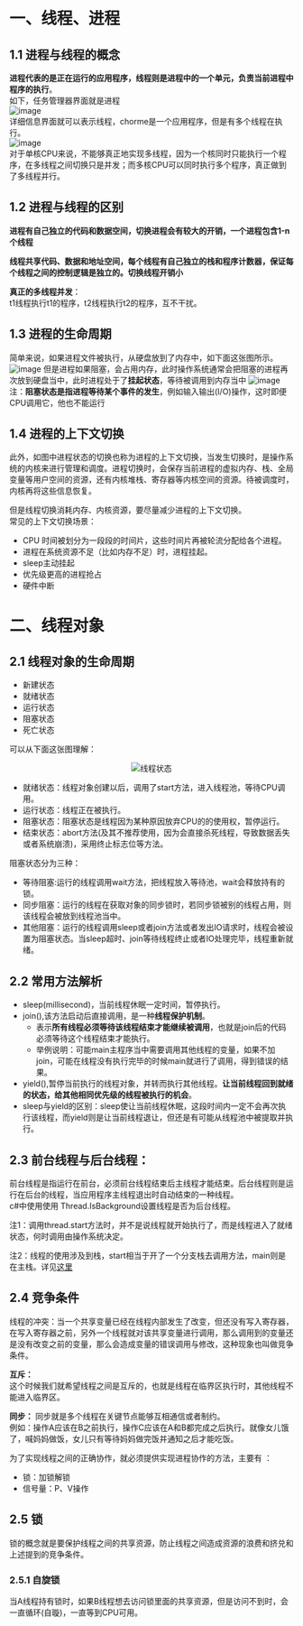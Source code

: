 <!--
 * @Author: Jeason 19938943480@163.com
 * @Date: 2023-08-02 09:55:49
 * @LastEditors: Jeason 19938943480@163.com
 * @LastEditTime: 2023-08-02 12:30:02
 * @FilePath: \undefinedc:\Users\User\Desktop\NoteBook\Thread.md
 * @Description: 这是默认设置,请设置`customMade`, 打开koroFileHeader查看配置 进行设置: https://github.com/OBKoro1/koro1FileHeader/wiki/%E9%85%8D%E7%BD%AE
-->
# 一、线程、进程
## 1.1 进程与线程的概念
**进程代表的是正在运行的应用程序，线程则是进程中的一个单元，负责当前进程中程序的执行**。  
如下，任务管理器界面就是进程  
![image](https://github.com/xuehao-in-studing/MultiThread/assets/102791379/76d9dca2-0f8c-4886-9eb9-12a29fc1797a)  
详细信息界面就可以表示线程，chorme是一个应用程序，但是有多个线程在执行。  
![image](https://github.com/xuehao-in-studing/MultiThread/assets/102791379/bec1661b-bcd2-4189-a38b-ce8bf777e3ff)  
对于单核CPU来说，不能够真正地实现多线程，因为一个核同时只能执行一个程序，在多线程之间切换只是并发；而多核CPU可以同时执行多个程序，真正做到了多线程并行。

## 1.2 进程与线程的区别
**进程有自己独立的代码和数据空间，切换进程会有较大的开销，一个进程包含1-n个线程**  

**线程共享代码、数据和地址空间，每个线程有自己独立的栈和程序计数器，保证每个线程之间的控制逻辑是独立的。切换线程开销小**  

**真正的多线程并发**：  
  t1线程执行t1的程序，t2线程执行t2的程序，互不干扰。 

## 1.3 进程的生命周期
简单来说，如果进程文件被执行，从硬盘放到了内存中，如下面这张图所示。
![image](https://github.com/xuehao-in-studing/MultiThread/assets/102791379/df8934a7-4b75-4a2c-82cc-0c9217f1148c)
但是进程如果阻塞，会占用内存，此时操作系统通常会把阻塞的进程再次放到硬盘当中，此时进程处于了**挂起状态**，等待被调用到内存当中
![image](https://github.com/xuehao-in-studing/MultiThread/assets/102791379/811cfdd0-bd02-4f36-b362-b03e3d43f2a3)
注：**阻塞状态是指进程等待某个事件的发生**，例如输入输出(I/O)操作，这时即便CPU调用它，他也不能运行

## 1.4 进程的上下文切换
此外，如图中进程状态的切换也称为进程的上下文切换，当发生切换时，是操作系统的内核来进行管理和调度。进程切换时，会保存当前进程的虚拟内存、栈、全局变量等用户空间的资源，还有内核堆栈、寄存器等内核空间的资源。待被调度时，内核再将这些信息恢复。  

但是线程切换消耗内存、内核资源，要尽量减少进程的上下文切换。  
常见的上下文切换场景：
- CPU 时间被划分为一段段的时间片，这些时间片再被轮流分配给各个进程。
- 进程在系统资源不足（比如内存不足）时，进程挂起。
- sleep主动挂起
- 优先级更高的进程抢占
- 硬件中断

# 二、线程对象
## 2.1 线程对象的生命周期
- 新建状态
- 就绪状态
- 运行状态
- 阻塞状态
- 死亡状态  

可以从下面这张图理解：  
<div align="center">
    <img src="https://github.com/xuehao-in-studing/MultiThread/assets/102791379/91be7607-212f-4fea-959b-dfee040a398c" alt="线程状态">
</div>  

- 就绪状态：线程对象创建以后，调用了start方法，进入线程池，等待CPU调用。  
- 运行状态：线程正在被执行。  
- 阻塞状态：阻塞状态是线程因为某种原因放弃CPU的的使用权，暂停运行。  
- 结束状态：abort方法(及其不推荐使用，因为会直接杀死线程，导致数据丢失或者系统崩溃)，采用终止标志位等方法。 

阻塞状态分为三种：  
- 等待阻塞:运行的线程调用wait方法，把线程放入等待池，wait会释放持有的锁。  
- 同步阻塞：运行的线程在获取对象的同步锁时，若同步锁被别的线程占用，则该线程会被放到线程池当中。  
- 其他阻塞：运行的线程调用sleep或者join方法或者发出IO请求时，线程会被设置为阻塞状态。当sleep超时、join等待线程终止或者IO处理完毕，线程重新就绪。    
 

## 2.2 常用方法解析
- sleep(millisecond)，当前线程休眠一定时间，暂停执行。
- join(),该方法启动后直接调用，是一种**线程保护机制**。
  - 表示**所有线程必须等待该线程结束才能继续被调用**，也就是join后的代码必须等待这个线程结束才能执行。
  - 举例说明：可能main主程序当中需要调用其他线程的变量，如果不加join，可能在线程没有执行完毕的时候main就进行了调用，得到错误的结果。
- yield(),暂停当前执行的线程对象，并转而执行其他线程。**让当前线程回到就绪的状态，给其他相同优先级的线程被执行的机会**。
- sleep与yield的区别：sleep使让当前线程休眠，这段时间内一定不会再次执行该线程，而yield则是让当前线程退让，但还是有可能从线程池中被提取并执行。

## 2.3 前台线程与后台线程：
前台线程是指运行在前台，必须前台线程结束后主线程才能结束。后台线程则是运行在后台的线程，当应用程序主线程退出时自动结束的一种线程。  
c#中使用使用 Thread.IsBackground设置线程是否为后台线程。  

注1：调用thread.start方法时，并不是说线程就开始执行了，而是线程进入了就绪状态，何时调用由操作系统决定。  

注2：线程的使用涉及到栈，start相当于开了一个分支栈去调用方法，main则是在主栈。详见[这里](https://blog.csdn.net/qq_44715943/article/details/116714584?ops_request_misc=%257B%2522request%255Fid%2522%253A%2522168760936816800215066542%2522%252C%2522scm%2522%253A%252220140713.130102334..%2522%257D&request_id=168760936816800215066542&biz_id=0&utm_medium=distribute.pc_search_result.none-task-blog-2~all~top_positive~default-1-116714584-null-null.142^v88^control,239^v2^insert_chatgpt&utm_term=%E7%BA%BF%E7%A8%8B&spm=1018.2226.3001.4187)  


## 2.4 竞争条件
线程的冲突：当一个共享变量已经在线程内部发生了改变，但还没有写入寄存器，在写入寄存器之前，另外一个线程就对该共享变量进行调用，那么调用到的变量还是没有改变之前的变量，那么会造成变量的错误调用与修改，这种现象也叫做竞争条件。  

**互斥：**  
这个时候我们就希望线程之间是互斥的，也就是线程在临界区执行时，其他线程不能进入临界区。  

**同步：**
同步就是多个线程在关键节点能够互相通信或者制约。  
例如：操作A应该在B之前执行，操作C应该在A和B都完成之后执行。就像女儿饿了，喊妈妈做饭，女儿只有等待妈妈做完饭并通知之后才能吃饭。  

为了实现线程之间的正确协作，就必须提供实现进程协作的方法，主要有
：  
- 锁：加锁解锁
- 信号量：P、V操作

## 2.5 锁
锁的概念就是要保护线程之间的共享资源，防止线程之间造成资源的浪费和挤兑和上述提到的竞争条件。  
### 2.5.1 自旋锁
当A线程持有锁时，如果B线程想去访问锁里面的共享资源，但是访问不到时，会一直循环(自璇)，一直等到CPU可用。


